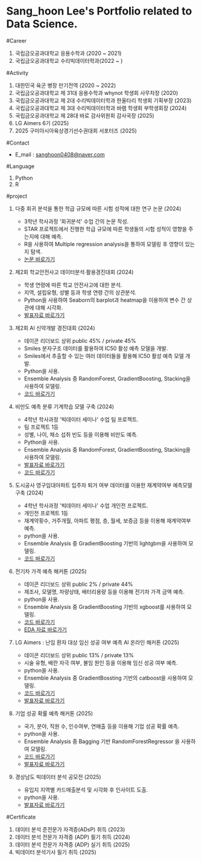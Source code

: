 # Sang_hoon Lee's Portfolio related to Data Science.

#Career
1. 국립금오공과대학교 응용수학과 (2020 ~ 2021) 
2. 국립금오공과대학교 수리빅데이터학과(2022 ~ )

#Activity
1. 대한민국 육군 병장 만기전역 (2020 ~ 2022)
2. 국립금오공과대학교 제 31대 응용수학과 whynot 학생회 사무차장 (2020)
3. 국립금오공과대학교 제 2대 수리빅데이터학과 한울타리 학생회 기획부장 (2023)
4. 국립금오공과대학교 제 3대 수리빅데이터학과 바램 학생회 부학생회장 (2024)
5. 국립금오공과대학교 제 28대 바로 감사위원회 감사국장 (2025)
6. LG Aimers 6기 (2025)
7. 2025 구미아시아육상경기선수권대회 서포터즈 (2025)

#Contact
- E_mail : sanghoon0408@naver.com

#Language
1. Python
2. R

#project
1. 다중 회귀 분석을 통한 학급 규모에 따른 시험 성적에 대한 연구 논문 (2024)
   - 3학년 학사과정 '회귀분석' 수업 간의 논문 작성.
   - STAR 프로젝트에서 진행한 학급 규모에 따른 학생들의 시험 성적이 영향을 주는지에 대해 
     예측.
   - R을 사용하여 Multiple regression analysis을 통하여 모델링 후 영향이 있는지 탐색.
   -  [논문 바로가기](https://github.com/leezeevin/Lee_Sang_Hoon/blob/main/%ED%9A%8C%EA%B7%80%EB%B6%84%EC%84%9D%20final%20%EB%85%BC%EB%AC%B8%20(%EC%88%98%EB%A6%AC%EB%B9%85%EB%8D%B0%EC%9D%B4%ED%84%B0%ED%95%99%EA%B3%BC%2020200816%20%EC%9D%B4%EC%83%81%ED%9B%88).hwp)
2. 제2회 학교안전사고 데이터분석∙활용경진대회 (2024)
   - 학생 연령에 따른 학교 안전사고에 대한 분석.
   - 지역, 설립유형, 성별 등과 학생 연령 간의 상관분석.
   - Python을 사용하여 Seaborn의 barplot과 heatmap을 이용하여 변수 간 상관에 대해 시각화.
   - [발표자료 바로가기](https://github.com/leezeevin/Lee_Sang_Hoon/blob/main/2024%20%EC%A0%9C2%ED%9A%8C%20%ED%95%99%EA%B5%90%EC%95%88%EC%A0%84%EC%82%AC%EA%B3%A0%20%EB%8D%B0%EC%9D%B4%ED%84%B0%20%EB%B6%84%EC%84%9D%20%EA%B2%BD%EC%A7%84%EB%8C%80%ED%9A%8C.pdf)
3. 제2회 AI 신약개발 경진대회 (2024)
   - 데이콘 리더보드 상위 public 45% / private 45%
   - Smiles 분자구조 데이터를 활용하여 IC50 활성 예측 모델을 개발.
   - Smiles에서 추출할 수 있는 여러 데이터들을 활용해 IC50 활성 예측 모델 개발.
   - Python을 사용.
   - Ensemble Analysis 중 RandomForest, GradientBoosting, Stacking을 사용하여 모델링.
   - [코드 바로가기](https://github.com/leezeevin/Lee_Sang_Hoon/blob/main/%EC%8B%A0%EC%95%BD%EA%B0%9C%EB%B0%9C%EC%BD%94%EB%93%9C.py)
  
5. 비만도 예측 분류 기계학습 모델 구축 (2024)
   - 4학년 학사과정 '빅데이터 세미나' 수업 팀 프로젝트.
   - 팀 프로젝트 1등 
   - 성별, 나이, 채소 섭취 빈도 등을 이용해 비만도 예측.
   - Python을 사용.
   - Ensemble Analysis 중 RandomForest, GradientBoosting, Stacking을 사용하여 모델링.
   - [발표자료 바로가기](https://github.com/leezeevin/Lee_Sang_Hoon/blob/main/Big%20Data%20Seminar%20Midterm%20Challenges%203%EC%A1%B0.pptx)
   - [코드 바로가기](https://github.com/leezeevin/Lee_Sang_Hoon/blob/main/lastfinal.py)

6. 도시공사 영구임대아파트 입주자 퇴거 여부 데이터를 이용한 재계약여부 예측모델 구축 (2024)
   - 4학년 학사과정 '빅데이터 세미나' 수업 개인전 프로젝트.
   - 개인전 프로젝트 1등
   - 재계약횟수, 거주개월, 아파트 평점, 층, 월세, 보증금 등을 이용해 재계약여부 예측.
   - python을 사용.
   - Ensemble Analysis 중 GradientBoosting 기반의 lightgbm을 사용하여 모델링.
   - [코드 바로가기](https://github.com/leezeevin/Lee_Sang_Hoon/blob/main/Big%20Data%20Seminar%20Final%20Challenges)

7. 전기차 가격 예측 해커톤 (2025)
   - 데이콘 리더보드 상위 public 2% / private 44%
   - 제조사, 모델명, 차량상태, 배터리용량 등을 이용해 전기차 가격 금액 예측.
   - python을 사용.
   - Ensemble Analysis 중 GradientBoosting 기반의 xgboost를 사용하여 모델링.
   - [코드 바로가기](https://github.com/leezeevin/Lee_Sang_Hoon/blob/main/%EC%A0%84%EA%B8%B0%EC%B0%A8%20%EA%B0%80%EA%B2%A9%20%EC%98%88%EC%B8%A1.py)
   - [EDA 자료 바로가기](https://github.com/leezeevin/Lee_Sang_Hoon/blob/main/%EC%A0%84%EA%B8%B0%EC%B0%A8%20EDA.pptx)

8. LG Aimers : 난임 환자 대상 임신 성공 여부 예측 AI 온라인 해커톤 (2025)
   - 데이콘 리더보드 상위 public 13% / private 13%
   - 시술 유형, 배란 자극 여부, 불임 원인 등을 이용해 임신 성공 여부 예측.
   - python을 사용.
   - Ensemble Analysis 중 GradientBossting 기반의 catboost을 사용하여 모델링.
   - [코드 바로가기](https://github.com/leezeevin/Lee_Sang_Hoon/blob/main/LG%20Amiers%20%EB%82%9C%EC%9E%84%20%EA%B4%80%EB%A0%A8%20%EC%BD%94%EB%93%9C.py)
   - [발표자료 바로가기](https://github.com/leezeevin/Lee_Sang_Hoon/blob/main/lgamiers.pptx)

9. 기업 성공 확률 예측 해커톤 (2025)
    - 국가, 분야, 직원 수, 인수여부, 연매출 등을 이용해 기업 성공 확률 예측.
    - python을 사용.
    - Ensemble Analysis 중 Bagging 기반 RandomForestRegressor 을 사용하여 모델링.
    - [코드 바로가기](https://github.com/leezeevin/Lee_Sang_Hoon/blob/main/%EA%B8%B0%EC%97%85%EC%84%B1%EA%B3%B5%EC%BD%94%EB%93%9C.py)
    - [발표자료 바로가기](https://github.com/leezeevin/Lee_Sang_Hoon/blob/main/%EA%B8%B0%EC%97%85%EC%84%B1%EA%B3%B5.pptx)
  
10. 경상남도 빅데이터 분석 공모전 (2025)
    - 유입지 지역별 카드매출분석 및 시각화 후 인사이트 도출.
    - python을 사용.
    - [발표자료 바로가기](https://github.com/leezeevin/Lee_Sang_Hoon/blob/main/%EA%B2%BD%EB%82%A8%EB%B9%85%EB%8D%B0%EC%9D%B4%ED%84%B0%EB%B6%84%EC%84%9D_%EB%B6%84%EC%84%9D%EB%B3%B4%EA%B3%A0%EC%84%9C.pdf)
      
#Certificate
1. 데이터 분석 준전문가 자격증(ADsP) 취득 (2023)
2. 데이터 분석 전문가 자격증 (ADP) 필기 취득 (2024)
3. 데이터 분석 전문가 자격증 (ADP) 실기 취득 (2025)
4. 빅데이터 분석기사 필기 취득 (2025)

